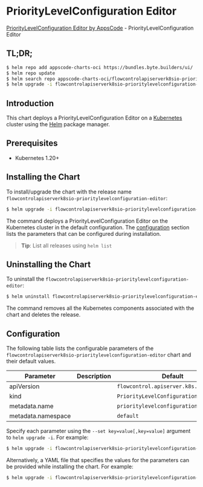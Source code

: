 # PriorityLevelConfiguration Editor

[PriorityLevelConfiguration Editor by AppsCode](https://byte.builders) - PriorityLevelConfiguration Editor

## TL;DR;

```bash
$ helm repo add appscode-charts-oci https://bundles.byte.builders/ui/
$ helm repo update
$ helm search repo appscode-charts-oci/flowcontrolapiserverk8sio-prioritylevelconfiguration-editor --version=v0.4.21
$ helm upgrade -i flowcontrolapiserverk8sio-prioritylevelconfiguration-editor appscode-charts-oci/flowcontrolapiserverk8sio-prioritylevelconfiguration-editor -n default --create-namespace --version=v0.4.21
```

## Introduction

This chart deploys a PriorityLevelConfiguration Editor on a [Kubernetes](http://kubernetes.io) cluster using the [Helm](https://helm.sh) package manager.

## Prerequisites

- Kubernetes 1.20+

## Installing the Chart

To install/upgrade the chart with the release name `flowcontrolapiserverk8sio-prioritylevelconfiguration-editor`:

```bash
$ helm upgrade -i flowcontrolapiserverk8sio-prioritylevelconfiguration-editor appscode-charts-oci/flowcontrolapiserverk8sio-prioritylevelconfiguration-editor -n default --create-namespace --version=v0.4.21
```

The command deploys a PriorityLevelConfiguration Editor on the Kubernetes cluster in the default configuration. The [configuration](#configuration) section lists the parameters that can be configured during installation.

> **Tip**: List all releases using `helm list`

## Uninstalling the Chart

To uninstall the `flowcontrolapiserverk8sio-prioritylevelconfiguration-editor`:

```bash
$ helm uninstall flowcontrolapiserverk8sio-prioritylevelconfiguration-editor -n default
```

The command removes all the Kubernetes components associated with the chart and deletes the release.

## Configuration

The following table lists the configurable parameters of the `flowcontrolapiserverk8sio-prioritylevelconfiguration-editor` chart and their default values.

|     Parameter      | Description |                      Default                      |
|--------------------|-------------|---------------------------------------------------|
| apiVersion         |             | <code>flowcontrol.apiserver.k8s.io/v1beta1</code> |
| kind               |             | <code>PriorityLevelConfiguration</code>           |
| metadata.name      |             | <code>prioritylevelconfiguration</code>           |
| metadata.namespace |             | <code>default</code>                              |


Specify each parameter using the `--set key=value[,key=value]` argument to `helm upgrade -i`. For example:

```bash
$ helm upgrade -i flowcontrolapiserverk8sio-prioritylevelconfiguration-editor appscode-charts-oci/flowcontrolapiserverk8sio-prioritylevelconfiguration-editor -n default --create-namespace --version=v0.4.21 --set apiVersion=flowcontrol.apiserver.k8s.io/v1beta1
```

Alternatively, a YAML file that specifies the values for the parameters can be provided while
installing the chart. For example:

```bash
$ helm upgrade -i flowcontrolapiserverk8sio-prioritylevelconfiguration-editor appscode-charts-oci/flowcontrolapiserverk8sio-prioritylevelconfiguration-editor -n default --create-namespace --version=v0.4.21 --values values.yaml
```

